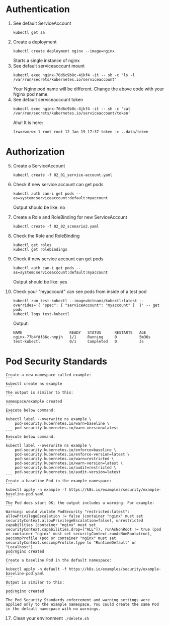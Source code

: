 # Authentication

1. See default ServiceAccount
    ```
    kubectl get sa
    ```
2. Create a deployment
    ```
    kubectl create deployment nginx --image=nginx
    ```
    Starts a single instance of nginx
3. See default serviceaccount mount
    ```
    kubectl exec nginx-76d6c9b8c-4jkf4 -it -- sh -c 'ls -l /var/run/secrets/kubernetes.io/serviceaccount'
    ```
    Your Nginx pod name will be different. Change the above code with your Nginx pod name.
4. See default serviceaccount token
    ```
    kubectl exec nginx-76d6c9b8c-4jkf4 -it -- sh -c 'cat /var/run/secrets/kubernetes.io/serviceaccount/token'
    ```
    Aha! It is here:
    ```
    lrwxrwxrwx 1 root root 12 Jan 19 17:37 token -> ..data/token
    ```

# Authorization

5. Create a ServiceAccount
    ```
    kubectl create -f 02_01_service-account.yaml
    ```
6. Check if new service account can get pods
    ```
    kubectl auth can-i get pods --as=system:serviceaccount:default:myaccount
    ```
    Output should be like: no

7. Create a Role and RoleBinding for new ServiceAccount
    ```
    kubectl create -f 02_02_scenario2.yaml
    ```
8. Check the Role and RoleBinding
    ```
    kubectl get roles
    kubectl get rolebindings
    ```
9. Check if new service account can get pods
    ```
    kubectl auth can-i get pods --as=system:serviceaccount:default:myaccount
    ```
    Output should be like: yes
10. Check your "myaccount" can see pods from inside of a test pod
    ```
    kubectl run test-kubectl --image=bitnami/kubectl:latest --overrides='{ "spec": { "serviceAccount": "myaccount" }  }' -- get pods
    kubectl logs test-kubectl
    ```
    Output:
    ```
    NAME                     READY   STATUS      RESTARTS   AGE
    nginx-77b4fdf86c-nmpjh   1/1     Running     0          5m36s
    test-kubectl             0/1     Completed   0          3s
    ```

# Pod Security Standards

    Create a new namespace called example:
    ```
    kubectl create ns example
    ```
    The output is similar to this:
    ```
    namespace/example created
    ```
    Execute below command:
    ```
    kubectl label --overwrite ns example \
        pod-security.kubernetes.io/warn=baseline \
        pod-security.kubernetes.io/warn-version=latest
    ```
    Execute below command:
    ```
    kubectl label --overwrite ns example \
        pod-security.kubernetes.io/enforce=baseline \
        pod-security.kubernetes.io/enforce-version=latest \
        pod-security.kubernetes.io/warn=restricted \
        pod-security.kubernetes.io/warn-version=latest \
        pod-security.kubernetes.io/audit=restricted \
        pod-security.kubernetes.io/audit-version=latest
    ```
    Create a baseline Pod in the example namespace:
    ```
    kubectl apply -n example -f https://k8s.io/examples/security/example-baseline-pod.yaml
    ```
    The Pod does start OK; the output includes a warning. For example:
    ```
    Warning: would violate PodSecurity "restricted:latest": allowPrivilegeEscalation != false (container "nginx" must set securityContext.allowPrivilegeEscalation=false), unrestricted capabilities (container "nginx" must set securityContext.capabilities.drop=["ALL"]), runAsNonRoot != true (pod or container "nginx" must set securityContext.runAsNonRoot=true), seccompProfile (pod or container "nginx" must set securityContext.seccompProfile.type to "RuntimeDefault" or "Localhost")
    pod/nginx created
    ```
    Create a baseline Pod in the default namespace:
    ```
    kubectl apply -n default -f https://k8s.io/examples/security/example-baseline-pod.yaml
    ```
    Output is similar to this:
    ```
    pod/nginx created
    ```
    The Pod Security Standards enforcement and warning settings were applied only to the example namespace. You could create the same Pod in the default namespace with no warnings.

17.  Clean your environment
    ```
    ./delete.sh
    ```